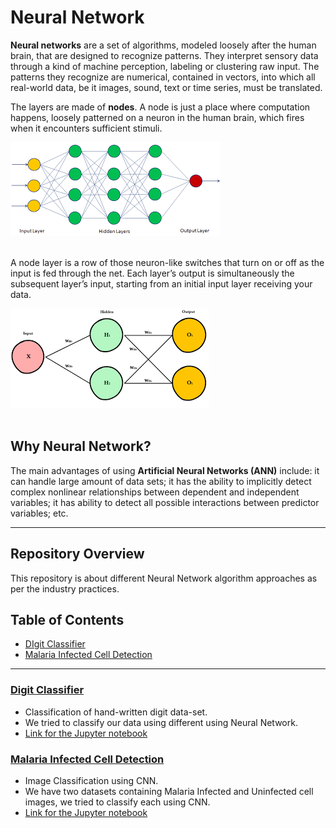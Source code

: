 # Neural Network

__Neural networks__ are a set of algorithms, modeled loosely after the human brain, that are designed to recognize patterns. They interpret sensory data through a kind of machine perception, labeling or clustering raw input. The patterns they recognize are numerical, contained in vectors, into which all real-world data, be it images, sound, text or time series, must be translated.

The layers are made of __nodes__. A node is just a place where computation happens, loosely patterned on a neuron in the human brain, which fires when it encounters sufficient stimuli. 


![image.jpg](images/download.png)<br><br>


A node layer is a row of those neuron-like switches that turn on or off as the input is fed through the net. Each layer’s output is simultaneously the subsequent layer’s input, starting from an initial input layer receiving your data.

![image.jpg](images/images.png)<br><br>

## Why Neural Network?
The main advantages of using __Artificial Neural Networks (ANN)__ include: it can handle large amount of data sets; it has the ability to implicitly detect complex nonlinear relationships between dependent and independent variables; it has ability to detect all possible interactions between predictor variables; etc.
___

## Repository Overview
This repository is about different Neural Network algorithm approaches as per the industry practices.

## Table of Contents

- [DIgit Classifier](#section1)<br>
- [Malaria Infected Cell Detection](#section2)<br>

___

<a id=section1></a>
### [Digit Classifier](./Digit_Classifier)

 * Classification of hand-written digit data-set.
 * We tried to classify our data using different using Neural Network.
 * [Link for the Jupyter notebook](./Digit_Classifier/Neural.ipynb)

<a id=section2></a>
### [Malaria Infected Cell Detection](./Infected_Cells_Detection)

 * Image Classification using CNN.
 * We have two datasets containing Malaria Infected and Uninfected cell images, we tried to classify each using CNN.
 * [Link for the Jupyter notebook](./Infected_Cells_Detection/Analysis.ipynb)
